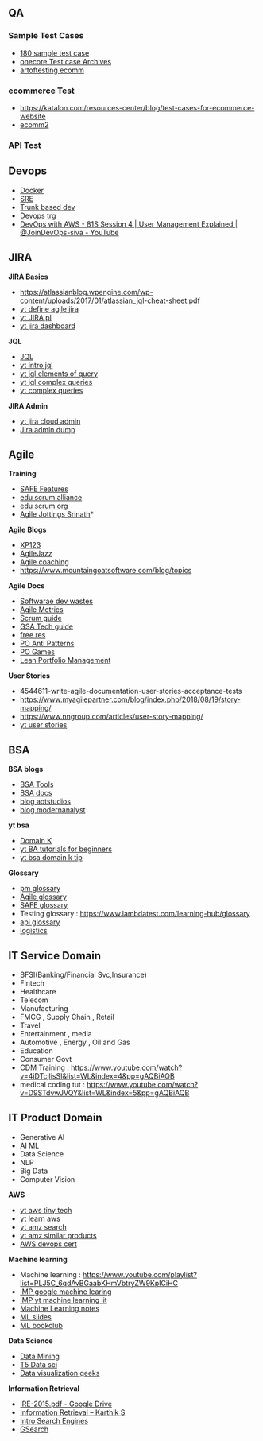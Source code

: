 ## QA
### Sample Test Cases
* [180 sample test case](https://www.softwaretestinghelp.com/sample-test-cases-testing-web-desktop-applications/)
* [onecore Test case Archives](https://onecore.net/archives)
* [artoftesting ecomm](https://artoftesting.com/ecommerce)

### ecommerce Test
* https://katalon.com/resources-center/blog/test-cases-for-ecommerce-website
* [ecomm2](https://www.softwaretestinghelp.com/ecommerce-testing/)

### API Test


## Devops 
* [Docker](https://www.slideshare.net/arafkarsh/docker-kubernetes-istio-195286314?qid=74aa72bf-c0a4-4aaa-a5b2-7cc801a2c3b7&v=&b=&from_search=6)
* [SRE](https://dev.to/thenjdevopsguy/what-do-you-actually-need-to-know-for-sre-and-devops-4g6p)
* [Trunk based dev](https://paulhammant.com/2013/04/05/what-is-trunk-based-development/)
* [Devops trg](https://www.devopsschool.com/courses/)
* [DevOps with AWS - 81S Session 4 | User Management Explained | @JoinDevOps-siva - YouTube](https://www.youtube.com/watch?v=0p9fALlaaN8&list=WL&index=10&pp=gAQBiAQB)


## JIRA
**JIRA Basics**
* https://atlassianblog.wpengine.com/wp-content/uploads/2017/01/atlassian_jql-cheat-sheet.pdf
* [yt define agile jira](https://www.youtube.com/watch?v=Gf8vUQQQNA0&list=PLmMyXRtEtJEaMk5au5y8p8avI5kJuQPHS&index=47&pp=gAQBiAQB)
* [yt JIRA pl](https://www.youtube.com/playlist?list=PLAucYnTm2adzZtkgw4-zRXN-1NNjmZWAu)
* [yt jira dashboard](https://www.youtube.com/watch?v=2f8zV_TQPmM&list=PLmMyXRtEtJEaMk5au5y8p8avI5kJuQPHS&index=50&pp=gAQBiAQB)

**JQL**
* [JQL](https://support.atlassian.com/jira-software-cloud/docs/jql-functions/)
* [yt intro jql](https://www.youtube.com/watch?v=BcHKXSiOHqw&list=PLmMyXRtEtJEaMk5au5y8p8avI5kJuQPHS&index=53&pp=gAQBiAQB)
* [yt jql elements of query](https://www.youtube.com/watch?v=v0kqoCTzGNI&list=PLmMyXRtEtJEaMk5au5y8p8avI5kJuQPHS&index=48&pp=gAQBiAQB)
* [yt jql complex queries](https://www.youtube.com/watch?v=SbLP7PWy-PE&list=PLmMyXRtEtJEaMk5au5y8p8avI5kJuQPHS&index=49&t=1s&pp=gAQBiAQB)
* [yt complex queries](https://www.youtube.com/watch?v=Bbvl9PqCePA&list=PLmMyXRtEtJEaMk5au5y8p8avI5kJuQPHS&index=54&pp=gAQBiAQB)

**JIRA Admin**
* [yt jira cloud admin](https://www.youtube.com/watch?v=WScAjiGdz48&list=PLmMyXRtEtJEaMk5au5y8p8avI5kJuQPHS&index=55&pp=gAQBiAQB)
* [Jira admin dump](https://www.dumpsbase.com/freedumps/jira-administrator-acp-100-dumps-questions-and-answers.html)

## Agile
**Training**
* [SAFE Features](https://scaledagileframework.com/features-and-capabilities/)
* [edu scrum alliance](https://www.scrumalliance.org)
* [edu scrum org](https://www.scrum.org/)
* [Agile Jottings Srinath](https://srinathramakrishnan.wordpress.com/)*

**Agile Blogs**
* [XP123](https://xp123.com/articles/)
* [AgileJazz](https://agilejazz.blogspot.com/)
* [Agile coaching](https://www.responsiveagilecoaching.com/)
* https://www.mountaingoatsoftware.com/blog/topics

**Agile Docs**
* [Softwarae dev wastes](https://sedano.org/software-development-wastes/)
* [Agile Metrics](https://www.sealights.io/software-development-metrics/10-powerful-agile-metrics-and-1-missing-metric/)
* [Scrum guide](https://www.visual-paradigm.com/scrum/)
* [GSA Tech guide](https://tech.gsa.gov/guides/#agile+api+design+development+devsecops+team)
* [free res](https://www.volkerdon.com/pages/free-resources)
* [PO Anti Patterns](https://www.linkedin.com/pulse/product-owner-interview-guide-po-anti-patterns-stefan-wolpers/)
* [PO Games](https://www.slideshare.net/IsecIndia/at-pune-2014rahul-sudame-innovation-games-for-product-owners)
* [Lean Portfolio Management](https://www.youtube.com/watch?v=LkKv-uOOMIg)

**User Stories**
* 4544611-write-agile-documentation-user-stories-acceptance-tests
* https://www.myagilepartner.com/blog/index.php/2018/08/19/story-mapping/
* https://www.nngroup.com/articles/user-story-mapping/
* [yt user stories](https://www.youtube.com/watch?v=ealMOH3DVDo&list=PLmMyXRtEtJEaMk5au5y8p8avI5kJuQPHS&index=51&pp=gAQBiAQB)


## BSA
**BSA blogs**
* [BSA Tools](https://www.softwaretestinghelp.com/business-analysis-tools/)
* [BSA docs](https://thebusinessanalystjobdescription.com/documents-created-by-a-business-analyst/)
* [blog aotstudios](https://aoteastudios.com/blog/)
* [blog modernanalyst](https://www.modernanalyst.com/Resources/Articles/tabid/115/ID/2687/Enhancing-the-A-in-Business-Analysis.aspx)

**yt bsa**
* [Domain K](https://www.businessanalystlearnings.com/blog/2015/2/2/improve-your-domain-knowledge-with-this-list-of-free-courses?expand_article=1)
* [yt BA tutorials for beginners](https://www.youtube.com/playlist?list=PL5nViEmyYI0ZpbH5jjFPvMZVDDPqvd080)
* [yt bsa domain k tip](https://www.youtube.com/shorts/Jceh6MW1WdQ)

**Glossary**
* [pm glossary](https://www.smartsheet.com/complete-glossary-project-management-terminology)
* [Agile glossary](https://www.aha.io/roadmapping/guide/agile/agile-glossary)
* [SAFE glossary](https://scaledagileframework.com/glossary/)
* Testing glossary : https://www.lambdatest.com/learning-hub/glossary
* [api glossary](https://rapidapi.com/blog/api-glossary/)
* [logistics](https://www.inboundlogistics.com/logistics-glossary/)


## IT Service Domain
* BFSI(Banking/Financial Svc,Insurance)
* Fintech 
* Healthcare 
* Telecom
* Manufacturing
* FMCG , Supply Chain , Retail 
* Travel 
* Entertainment , media
* Automotive , Energy , Oil and Gas
* Education 
* Consumer Govt 
* CDM Training : https://www.youtube.com/watch?v=4iDTcjlisSI&list=WL&index=4&pp=gAQBiAQB
* medical coding tut : https://www.youtube.com/watch?v=D9STdvwJVQY&list=WL&index=5&pp=gAQBiAQB


## IT Product Domain
* Generative AI
* AI ML
* Data Science
* NLP
* Big Data
* Computer Vision

**AWS**
* [yt aws tiny tech](https://www.youtube.com/watch?v=DVc9VRt-7IQ&list=PLmMyXRtEtJEaMk5au5y8p8avI5kJuQPHS&index=10&pp=gAQBiAQB)
* [yt learn aws](https://www.youtube.com/watch?v=LTH9m4HkeYY&list=PLmMyXRtEtJEaMk5au5y8p8avI5kJuQPHS&index=9&pp=gAQBiAQB)
* [yt amz search](https://www.youtube.com/watch?v=NLrhmn-EZ88&list=PLmMyXRtEtJEaMk5au5y8p8avI5kJuQPHS&index=7&pp=gAQBiAQB)
* [yt amz similar products](https://www.youtube.com/watch?v=ruFDOjqN2M8&list=PLmMyXRtEtJEaMk5au5y8p8avI5kJuQPHS&index=6&pp=gAQBiAQB)
* [AWS devops cert](https://aws.amazon.com/certification/certified-devops-engineer-professional/)

**Machine learning**
* Machine learning : https://www.youtube.com/playlist?list=PLJ5C_6qdAvBGaabKHmVbtryZW9KpICiHC
* [IMP google machine learing](https://developers.google.com/machine-learning)
* [IMP yt machine learning iit](https://www.youtube.com/watch?v=qg_M37WGKG8&list=PLmMyXRtEtJEaMk5au5y8p8avI5kJuQPHS&index=8&pp=gAQBiAQB)
* [Machine Learning notes](https://mrcet.com/downloads/digital_notes/CSE/IV%20Year/MACHINE%20LEARNING(R17A0534).pdf)
* [ML slides](http://www.cs.cmu.edu/~tom/mlbook-chapter-slides.html)
* [ML bookclub](https://www.youtube.com/live/spFsPbDw7Lg?si=XMlQYE-OUvLcpIcz)

**Data Science**
* [Data Mining](https://www-users.cse.umn.edu/~kumar001/dmbook/firsted.php#item4)
* [T5 Data sci](https://www.coursejoiner.com/uncategorized/top-5-free-data-science-courses/)
* [Data visualization geeks](https://www.geeksforgeeks.org/12-useful-ways-to-visualize-your-data-with-examples/)

**Information Retrieval**
* [IRE-2015.pdf - Google Drive](https://drive.google.com/file/d/0BxlpTzK9iG-2dy1jYnpVeWdBV1k/view?resourcekey=0-ofoPWNjYnbLn6knsNewIjg)
* [Information Retrieval – Karthik S](https://srikarthiks.wordpress.com/information-retrieval/)
* [Intro Search Engines](https://srikarthiks.files.wordpress.com/2016/07/t4-an-introduction-to-search-engines-and-web-navigation-2nd.pdf)
* [GSearch](https://static.googleusercontent.com/media/www.google.com/en//support/enterprise/static/gsa/docs/admin/current/gsa_doc_set/xml_reference/xml_reference.pdf)

